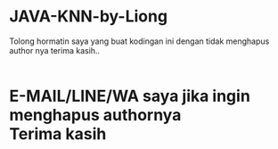 # JAVA-KNN-by-Liong<br>
Tolong hormatin saya yang buat kodingan ini dengan tidak menghapus author nya terima kasih..<br><br>
# E-MAIL/LINE/WA saya jika ingin menghapus authornya<br>Terima kasih
